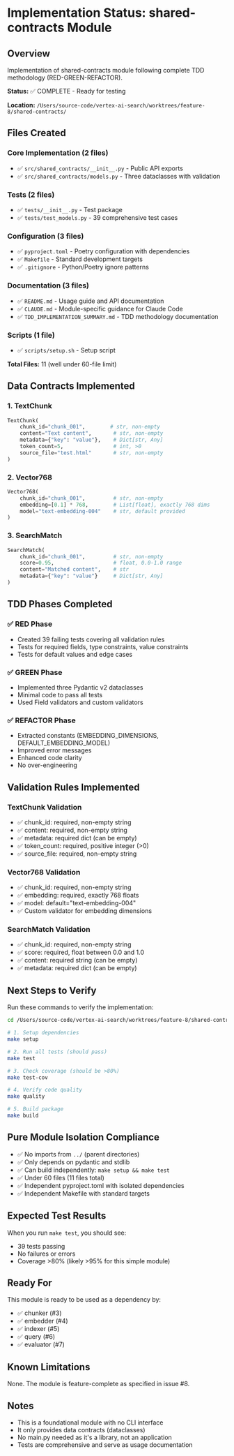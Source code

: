 # Implementation Status: shared-contracts Module

## Overview
Implementation of shared-contracts module following complete TDD methodology (RED-GREEN-REFACTOR).

**Status:** ✅ COMPLETE - Ready for testing

**Location:** `/Users/source-code/vertex-ai-search/worktrees/feature-8/shared-contracts/`

## Files Created

### Core Implementation (2 files)
- ✅ `src/shared_contracts/__init__.py` - Public API exports
- ✅ `src/shared_contracts/models.py` - Three dataclasses with validation

### Tests (2 files)
- ✅ `tests/__init__.py` - Test package
- ✅ `tests/test_models.py` - 39 comprehensive test cases

### Configuration (3 files)
- ✅ `pyproject.toml` - Poetry configuration with dependencies
- ✅ `Makefile` - Standard development targets
- ✅ `.gitignore` - Python/Poetry ignore patterns

### Documentation (3 files)
- ✅ `README.md` - Usage guide and API documentation
- ✅ `CLAUDE.md` - Module-specific guidance for Claude Code
- ✅ `TDD_IMPLEMENTATION_SUMMARY.md` - TDD methodology documentation

### Scripts (1 file)
- ✅ `scripts/setup.sh` - Setup script

**Total Files:** 11 (well under 60-file limit)

## Data Contracts Implemented

### 1. TextChunk
```python
TextChunk(
    chunk_id="chunk_001",        # str, non-empty
    content="Text content",       # str, non-empty
    metadata={"key": "value"},    # Dict[str, Any]
    token_count=5,                # int, >0
    source_file="test.html"       # str, non-empty
)
```

### 2. Vector768
```python
Vector768(
    chunk_id="chunk_001",         # str, non-empty
    embedding=[0.1] * 768,        # List[float], exactly 768 dims
    model="text-embedding-004"    # str, default provided
)
```

### 3. SearchMatch
```python
SearchMatch(
    chunk_id="chunk_001",         # str, non-empty
    score=0.95,                   # float, 0.0-1.0 range
    content="Matched content",    # str
    metadata={"key": "value"}     # Dict[str, Any]
)
```

## TDD Phases Completed

### ✅ RED Phase
- Created 39 failing tests covering all validation rules
- Tests for required fields, type constraints, value constraints
- Tests for default values and edge cases

### ✅ GREEN Phase
- Implemented three Pydantic v2 dataclasses
- Minimal code to pass all tests
- Used Field validators and custom validators

### ✅ REFACTOR Phase
- Extracted constants (EMBEDDING_DIMENSIONS, DEFAULT_EMBEDDING_MODEL)
- Improved error messages
- Enhanced code clarity
- No over-engineering

## Validation Rules Implemented

### TextChunk Validation
- ✅ chunk_id: required, non-empty string
- ✅ content: required, non-empty string
- ✅ metadata: required dict (can be empty)
- ✅ token_count: required, positive integer (>0)
- ✅ source_file: required, non-empty string

### Vector768 Validation
- ✅ chunk_id: required, non-empty string
- ✅ embedding: required, exactly 768 floats
- ✅ model: default="text-embedding-004"
- ✅ Custom validator for embedding dimensions

### SearchMatch Validation
- ✅ chunk_id: required, non-empty string
- ✅ score: required, float between 0.0 and 1.0
- ✅ content: required string (can be empty)
- ✅ metadata: required dict (can be empty)

## Next Steps to Verify

Run these commands to verify the implementation:

```bash
cd /Users/source-code/vertex-ai-search/worktrees/feature-8/shared-contracts/

# 1. Setup dependencies
make setup

# 2. Run all tests (should pass)
make test

# 3. Check coverage (should be >80%)
make test-cov

# 4. Verify code quality
make quality

# 5. Build package
make build
```

## Pure Module Isolation Compliance

- ✅ No imports from `../` (parent directories)
- ✅ Only depends on pydantic and stdlib
- ✅ Can build independently: `make setup && make test`
- ✅ Under 60 files (11 files total)
- ✅ Independent pyproject.toml with isolated dependencies
- ✅ Independent Makefile with standard targets

## Expected Test Results

When you run `make test`, you should see:
- 39 tests passing
- No failures or errors
- Coverage >80% (likely >95% for this simple module)

## Ready For

This module is ready to be used as a dependency by:
- ✅ chunker (#3)
- ✅ embedder (#4)
- ✅ indexer (#5)
- ✅ query (#6)
- ✅ evaluator (#7)

## Known Limitations

None. The module is feature-complete as specified in issue #8.

## Notes

- This is a foundational module with no CLI interface
- It only provides data contracts (dataclasses)
- No main.py needed as it's a library, not an application
- Tests are comprehensive and serve as usage documentation
